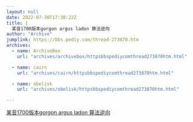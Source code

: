 ```yaml
---
layout: null
date: 2022-07-30T17:38:22Z
title: |
  某音1700版本gorgon argus ladon 算法逆向
author: "Archive"
jumplink: https://bbs.pediy.com/thread-273870.htm
archives: 
  - name: ArchiveBox
    url: "archives/archivebox/httpsbbspediycomthread273870htm.html"

  - name: cairn
    url: "archives/cairn/httpsbbspediycomthread273870htm.html"

  - name: obelisk
    url: "archives/obelisk/httpsbbspediycomthread273870htm.html"

---
```


[某音1700版本gorgon argus ladon 算法逆向](https://bbs.pediy.com/thread-273870.htm)
